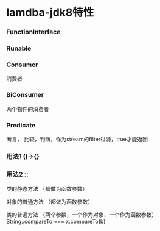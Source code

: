 # lamdba-jdk8特性

### FunctionInterface

### Runable

### Consumer

消费者

### BiConsumer

两个物件的消费者

### Predicate

断言， 比较，判断，作为stream的filter过滤，true才能返回

### 用法1 ()->{}

### 用法2 ::

类的静态方法   （都做为函数参数）

对象的普通方法 （都做为函数参数）

类的普通方法 （两个参数，一个作为对象，一个作为函数参数）  String::compareTo  === x.compareTo(b)